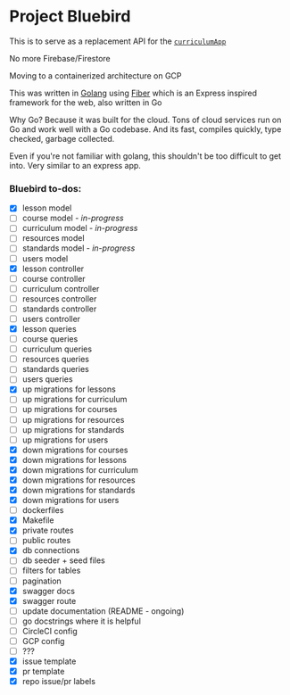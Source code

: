 # Project Bluebird

<!-- [![Linter](https://github.com/CodeliciousProduct/bluebird/workflows/Lint%20Code%20Base/badge.svg)](https://github.com/marketplace/actions/golangci-lint)
![Greetings](https://github.com/CodeliciousProduct/bluebrid/actions/workflows/greetings.yml/badge.svg)
![Stale](https://github.com/CodeliciousProduct/bluebird/actions/workflows/stale.yml/badge.svg) -->

This is to serve as a replacement API for the [`curriculumApp`](https://github.com/CodeliciousProduct/curriculumApp)

No more Firebase/Firestore

Moving to a containerized architecture on GCP

This was written in [Golang](https://go.dev/) using [Fiber](https://github.com/gofiber/fiber) which is an Express inspired framework for the web, also written in Go

Why Go? Because it was built for the cloud. Tons of cloud services run on Go and work well with a Go codebase. And its fast, compiles quickly, type checked, garbage collected.

Even if you're not familiar with golang, this shouldn't be too difficult to get into. Very similar to an express app.

<!-- TODO: compose all cmds for starting the app/containers -->


### Bluebird to-dos:

- [x] lesson model
- [ ] course model - *in-progress*
- [ ] curriculum model - *in-progress*
- [ ] resources model
- [ ] standards model - *in-progress*
- [ ] users model
- [x] lesson controller
- [ ] course controller
- [ ] curriculum controller
- [ ] resources controller
- [ ] standards controller
- [ ] users controller
- [x] lesson queries
- [ ] course queries
- [ ] curriculum queries
- [ ] resources queries
- [ ] standards queries
- [ ] users queries
- [x] up migrations for lessons
- [ ] up migrations for curriculum
- [ ] up migrations for courses
- [ ] up migrations for resources
- [ ] up migrations for standards
- [ ] up migrations for users
- [x] down migrations for courses
- [x] down migrations for lessons
- [x] down migrations for curriculum
- [x] down migrations for resources
- [x] down migrations for standards
- [x] down migrations for users
- [ ] dockerfiles
- [x] Makefile
- [x] private routes
- [ ] public routes
- [x] db connections
- [ ] db seeder + seed files
- [ ] filters for tables
- [ ] pagination
- [x] swagger docs
- [x] swagger route
- [ ] update documentation (README - ongoing)
- [ ] go docstrings where it is helpful
- [ ] CircleCI config
- [ ] GCP config
- [ ] ???
- [x] issue template
- [x] pr template
- [x] repo issue/pr labels
